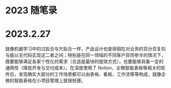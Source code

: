 # 2023 随笔录

# 2023.2.27

就像机器学习中的过拟合与欠拟合一样，产品设计也是徘徊在对业务的百分百复刻与能以无代码实现这二者之间；特别是在同一领域的不同客户异同参半的情况下，既要能够满足各家个性化的需求（合适是最快的提效方式），也要能够具备一定的通用性（降低开发与交付成本）。在深度使用了 Notion、企微智能表格等相关的软件后，发现确实大部分的工作场景都可以由表格、看板、工作流等等构成，就像企微的智能表格在小项目管理上就很轻便。
